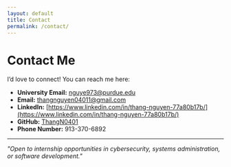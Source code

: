 ```yaml
---
layout: default
title: Contact
permalink: /contact/
---
```


# Contact Me

I’d love to connect! You can reach me here:

-  **University Email:** [nguye973@purdue.edu](mailto:nguye973@purdue.edu)
-  **Email:** [thangnguyen04011@gmail.com](mailto:thangnguyen04011@gmail.com)
-  **LinkedIn:** [https://www.linkedin.com/in/thang-nguyen-77a80b17b/](https://www.linkedin.com/in/thang-nguyen-77a80b17b/)
-  **GitHub:** [ThangN0401](https://github.com/ThangN0401)
-  **Phone Number:** 913-370-6892

---

*"Open to internship opportunities in cybersecurity, systems administration, or software development."*
